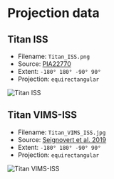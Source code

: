 Projection data
===============

## Titan ISS

* Filename: `Titan_ISS.png`
* Source: [PIA22770](https://photojournal.jpl.nasa.gov/catalog/PIA22770)
* Extent: `-180° 180° -90° 90°`
* Projection: `equirectangular`

![Titan ISS](Titan_ISS.jpg)


## Titan VIMS-ISS

* Filename: `Titan_VIMS_ISS.jpg`
* Source: [Seignovert et al. 2019](https://doi.org/10.22002/D1.1173)
* Extent: `-180° 180° -90° 90°`
* Projection: `equirectangular`

![Titan VIMS-ISS](Titan_VIMS_ISS.jpg)
